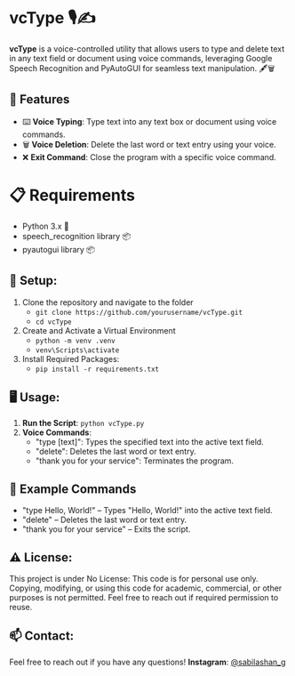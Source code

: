 # vcType 🎙️✍️

**vcType** is a voice-controlled utility that allows users to type and delete text in any text field or document using voice commands, leveraging Google Speech Recognition and PyAutoGUI for seamless text manipulation. 🖋️🗑️

## 🚀 Features
- ⌨️ **Voice Typing**: Type text into any text box or document using voice commands.
- 🗑️ **Voice Deletion**: Delete the last word or text entry using your voice.
- ❌ **Exit Command**: Close the program with a specific voice command.

# 📋 Requirements
- Python 3.x 🐍
- speech_recognition library 📦
- pyautogui library 📦

## 🔧 Setup:
1. Clone the repository and navigate to the folder
   - ```git clone https://github.com/yourusername/vcType.git```
   - ```cd vcType```
2. Create and Activate a Virtual Environment
   - ```python -m venv .venv```
   - ```venv\Scripts\activate```
3. Install Required Packages:
   - ```pip install -r requirements.txt```

## 🖥️ Usage:
1. **Run the Script**: ```python vcType.py```
2. **Voice Commands**:
   - "type [text]": Types the specified text into the active text field.
   - "delete": Deletes the last word or text entry.
   - "thank you for your service": Terminates the program.

## 📝 Example Commands
  - "type Hello, World!" – Types "Hello, World!" into the active text field.
  - "delete" – Deletes the last word or text entry.
  - "thank you for your service" – Exits the script.

## ⚠️ License:
This project is under No License: This code is for personal use only. Copying, modifying, or using this code for academic, commercial, or other purposes is not permitted. Feel free to reach out if required permission to reuse.

## 📫 Contact:
Feel free to reach out if you have any questions!
**Instagram**: [@sabilashan_g](https://www.instagram.com/sabilashan_g/)
